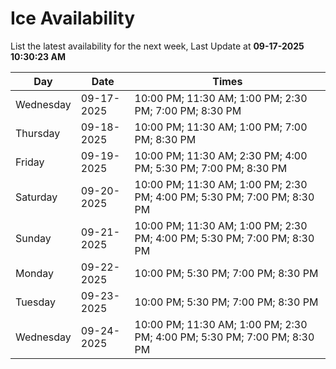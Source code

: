 # Ice Availability

List the latest availability for the next week, Last Update at **09-17-2025 10:30:23 AM**

| Day         | Date        | Times       |
| ----------- | ----------- | ----------- |
|Wednesday|09-17-2025|10:00 PM; 11:30 AM; 1:00 PM; 2:30 PM; 7:00 PM; 8:30 PM|
|Thursday|09-18-2025|10:00 PM; 11:30 AM; 1:00 PM; 7:00 PM; 8:30 PM|
|Friday|09-19-2025|10:00 PM; 11:30 AM; 2:30 PM; 4:00 PM; 5:30 PM; 7:00 PM; 8:30 PM|
|Saturday|09-20-2025|10:00 PM; 11:30 AM; 1:00 PM; 2:30 PM; 4:00 PM; 5:30 PM; 7:00 PM; 8:30 PM|
|Sunday|09-21-2025|10:00 PM; 11:30 AM; 1:00 PM; 2:30 PM; 4:00 PM; 5:30 PM; 7:00 PM; 8:30 PM|
|Monday|09-22-2025|10:00 PM; 5:30 PM; 7:00 PM; 8:30 PM|
|Tuesday|09-23-2025|10:00 PM; 5:30 PM; 7:00 PM; 8:30 PM|
|Wednesday|09-24-2025|10:00 PM; 11:30 AM; 1:00 PM; 2:30 PM; 4:00 PM; 5:30 PM; 7:00 PM; 8:30 PM|
